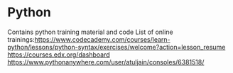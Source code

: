 # Python
Contains python training material and code
List of online trainings:https://www.codecademy.com/courses/learn-python/lessons/python-syntax/exercises/welcome?action=lesson_resume
https://courses.edx.org/dashboard
https://www.pythonanywhere.com/user/atuljain/consoles/6381518/
